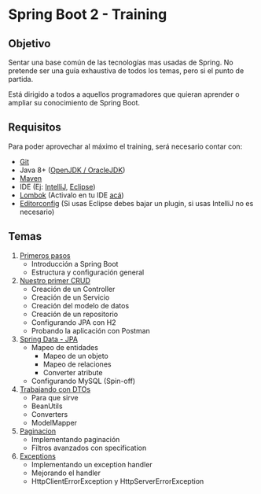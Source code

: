 # Spring Boot 2 - Training

## Objetivo

Sentar una base común de las tecnologías mas usadas de Spring. No pretende ser una guía exhaustiva de todos los temas, pero si el punto de partida. 

Está dirigido a todos a aquellos programadores que quieran aprender o ampliar su conocimiento de Spring Boot.


## Requisitos

Para poder aprovechar al máximo el training, será necesario contar con:

* [Git](https://git-scm.com/downloads)
* Java 8+ ([OpenJDK / OracleJDK](https://sdkman.io/))
* [Maven](https://maven.apache.org/)
* IDE (Ej: [IntelliJ](https://www.jetbrains.com/idea/download/), [Eclipse](https://www.eclipse.org/downloads/packages/))
* [Lombok](https://projectlombok.org/) (Activalo en tu IDE [acá](https://projectlombok.org/setup/overview))
* [Editorconfig](https://editorconfig.org/) (Si usas Eclipse debes bajar un plugin, si usas IntelliJ no es necesario)


## Temas

1. [Primeros pasos](wiki/01-PrimerosPasos.md)
    - Introducción a Spring Boot
    - Estructura y configuración general
2. [Nuestro primer CRUD](wiki/02-Crud.md)
    - Creación de un Controller
    - Creación de un Servicio
    - Creación del modelo de datos
    - Creación de un repositorio
    - Configurando JPA con H2
	- Probando la aplicación con Postman
3. [Spring Data - JPA](wiki/03-SpringData.md) 
    - Mapeo de entidades
        - Mapeo de un objeto
        - Mapeo de relaciones
        - Converter atribute
    - Configurando MySQL (Spin-off)
4. [Trabajando con DTOs](wiki/04-DTOs.md)
    - Para que sirve
    - BeanUtils
    - Converters
    - ModelMapper
5. [Paginacion](wiki/05-paginate.md)
    - Implementando paginación
    - Filtros avanzados con specification
6. [Exceptions](wiki/06-exceptions.md)
    - Implementando un exception handler
    - Mejorando el handler
    - HttpClientErrorException y HttpServerErrorException
